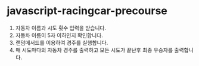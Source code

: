 # javascript-racingcar-precourse
1. 자동차 이름과 시도 횟수 입력을 받습니다.
2. 자동차 이름이 5자 이하인지 확인합니다.
3. 랜덤메서드를 이용하여 경주를 실행합니다.
4. 매 시도마다의 자동차 경주를 출력하고 모든 시도가 끝난후 최종 우승자를 출력합니다.

